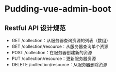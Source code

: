 # Pudding-vue-admin-boot


## Restful API 设计规范
* GET /collection：从服务器查询资源的列表（数组）
* GET /collection/resource：从服务器查询单个资源
* POST /collection：在服务器创建新的资源
* PUT /collection/resource：更新服务器资源
* DELETE /collection/resource：从服务器删除资源
